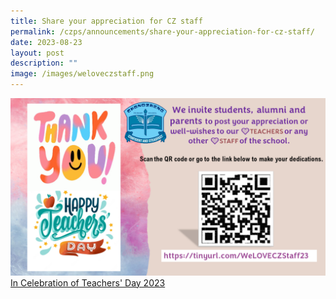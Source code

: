 ```yaml
---
title: Share your appreciation for CZ staff
permalink: /czps/announcements/share-your-appreciation-for-cz-staff/
date: 2023-08-23
layout: post
description: ""
image: /images/weloveczstaff.png
---
```

![](/images/weloveczstaff.png)[In Celebration of Teachers' Day 2023](https://tinyurl.com/WeLOVECZStaff23)